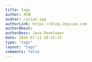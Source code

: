 ```yaml
---
title: tags
author: 肖哥
avatar: /yxiao.jpg
authorLink: https://blog.imyxiao.com
authorAbout: 
authorDesc: Java Developer
date: 2016-07-11 18:15:31
type: "tags"
layout: "tags"
comments: false
---
```

